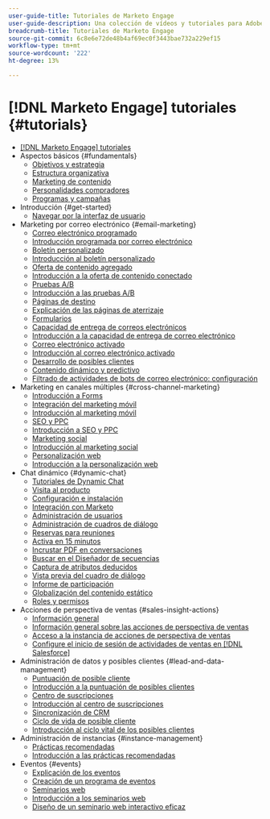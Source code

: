 ```yaml
---
user-guide-title: Tutoriales de Marketo Engage
user-guide-description: Una colección de vídeos y tutoriales para Adobe Marketo Engage.
breadcrumb-title: Tutoriales de Marketo Engage
source-git-commit: 6c8e6e72de48b4af69ec0f3443bae732a229ef15
workflow-type: tm+mt
source-wordcount: '222'
ht-degree: 13%

---
```



# [!DNL Marketo Engage] tutoriales {#tutorials}

+ [[!DNL Marketo Engage] tutoriales](overview.md)
+ Aspectos básicos {#fundamentals}
   + [Objetivos y estrategia](/help/fundamentals/goals-and-strategy-learn.md)
   + [Estructura organizativa](/help/fundamentals/organizational-structure-learn.md)
   + [Marketing de contenido](/help/fundamentals/content-marketing-learn.md)
   + [Personalidades compradores](/help/fundamentals/buyer-personas-learn.md)
   + [Programas y campañas](/help/fundamentals/programs-and-campaigns.md)
+ Introducción {#get-started}
   + [Navegar por la interfaz de usuario](/help/get-started/ui-navigation.md)
+ Marketing por correo electrónico {#email-marketing}
   + [Correo electrónico programado](/help/email-marketing/scheduled-email-learn.md)
   + [Introducción programada por correo electrónico](/help/email-marketing/scheduled-email-watch.md)
   + [Boletín personalizado](/help/email-marketing/personalized-newsletter-learn.md)
   + [Introducción al boletín personalizado](/help/email-marketing/personalized-newsletter-watch.md)
   + [Oferta de contenido agregado](/help/email-marketing/gated-content-offer-learn.md)
   + [Introducción a la oferta de contenido conectado](/help/email-marketing/gated-content-offer-watch.md)
   + [Pruebas A/B](/help/email-marketing/ab-testing-learn.md)
   + [Introducción a las pruebas A/B](/help/email-marketing/ab-testing-watch.md)
   + [Páginas de destino ](/help/email-marketing/landing-pages-learn.md)
   + [Explicación de las páginas de aterrizaje](/help/email-marketing/landing-pages-watch.md)
   + [Formularios](/help/email-marketing/forms-learn.md)
   + [Capacidad de entrega de correos electrónicos](/help/email-marketing/email-deliverability-learn.md)
   + [Introducción a la capacidad de entrega de correo electrónico](/help/email-marketing/email-deliverability-watch.md)
   + [Correo electrónico activado](/help/email-marketing/triggered-email-learn.md)
   + [Introducción al correo electrónico activado](/help/email-marketing/triggered-email-watch.md)
   + [Desarrollo de posibles clientes](/help/email-marketing/lead-nuturing-learn.md)
   + [Contenido dinámico y predictivo](/help/email-marketing/dynamic-and-predictive-content-learn.md)
   + [Filtrado de actividades de bots de correo electrónico: configuración](/help/filtering-email-bot-activities/setup.md)
+ Marketing en canales múltiples {#cross-channel-marketing}
   + [Introducción a Forms](/help/email-marketing/forms-watch.md)
   + [Integración del marketing móvil](/help/cross-channel-marketing/mobile-marketing-learn.md)
   + [Introducción al marketing móvil](/help/cross-channel-marketing/mobile-marketing-watch.md)
   + [SEO y PPC](/help/cross-channel-marketing/seo-and-ppc-learn.md)
   + [Introducción a SEO y PPC](/help/cross-channel-marketing/seo-and-ppc-watch.md)
   + [Marketing social](/help/cross-channel-marketing/social-marketing-learn.md)
   + [Introducción al marketing social](/help/cross-channel-marketing/social-marketing-watch.md)
   + [Personalización web](/help/cross-channel-marketing/web-personalization-learn.md)
   + [Introducción a la personalización web](/help/cross-channel-marketing/web-personalization-watch.md)
+ Chat dinámico {#dynamic-chat}
   + [Tutoriales de Dynamic Chat](/help/dynamic-chat/dynamic-chat-overview.md)
   + [Visita al producto](/help/dynamic-chat/product-tour.md)
   + [Configuración e instalación](/help/dynamic-chat/setup.md)
   + [Integración con Marketo](/help/dynamic-chat/marketo-integration.md)
   + [Administración de usuarios](/help/dynamic-chat/user-management.md)
   + [Administración de cuadros de diálogo](/help/dynamic-chat/dialogue-management.md)
   + [Reservas para reuniones](/help/dynamic-chat/meeting-booking.md)
   + [Activa en 15 minutos](/help/dynamic-chat/go-live-in-15-minutes.md)
   + [Incrustar PDF en conversaciones](/help/dynamic-chat/document-cloud-integration.md)
   + [Buscar en el Diseñador de secuencias](/help/dynamic-chat/search-in-stream-designer.md)
   + [Captura de atributos deducidos](/help/dynamic-chat/capture-inferred-attributes.md)
   + [Vista previa del cuadro de diálogo](/help/dynamic-chat/dialogue-preview.md)
   + [Informe de participación](/help/dynamic-chat/engagement-report.md)
   + [Globalización del contenido estático](/help/dynamic-chat/globalization-of-static-content.md)
   + [Roles y permisos](/help/dynamic-chat/roles-and-permissions.md)
+ Acciones de perspectiva de ventas {#sales-insight-actions}
   + [Información general](/help/sales-insight-actions/overview.md)
   + [Información general sobre las acciones de perspectiva de ventas](/help/sales-insight-actions/sales-insight-actions-overview.md)
   + [Acceso a la instancia de acciones de perspectiva de ventas](/help/sales-insight-actions/accessing-your-sales-insight-actions-instance.md)
   + [Configure el inicio de sesión de actividades de ventas en [!DNL Salesforce]](/help/sales-insight-actions/configure-sales-activity-logging-to-salesforce.md)
+ Administración de datos y posibles clientes {#lead-and-data-management}
   + [Puntuación de posible cliente](/help/lead-and-data-management/lead-scoring-learn.md)
   + [Introducción a la puntuación de posibles clientes](/help/lead-and-data-management/lead-scoring-watch.md)
   + [Centro de suscripciones](/help/lead-and-data-management/subscription-center-learn.md)
   + [Introducción al centro de suscripciones](/help/lead-and-data-management/subscription-center-watch.md)
   + [Sincronización de CRM](/help/lead-and-data-management/crm-sync-learn.md)
   + [Ciclo de vida de posible cliente](/help/lead-and-data-management/lead-lifecycle-learn.md)
   + [Introducción al ciclo vital de los posibles clientes](/help/lead-and-data-management/lead-lifecycle-watch.md)
+ Administración de instancias {#instance-management}
   + [Prácticas recomendadas](/help/instance-management/best-practice-learn.md)
   + [Introducción a las prácticas recomendadas](/help/instance-management/best-practice-watch.md)
+ Eventos {#events}
   + [Explicación de los eventos](/help/events/events-watch.md)
   + [Creación de un programa de eventos](/help/events/events-learn.md)
   + [Seminarios web](/help/events/webinar-learn.md)
   + [Introducción a los seminarios web](/help/events/webinar-watch.md)
   + [Diseño de un seminario web interactivo eficaz](/help/events/design-an-effective-interactive-webinar.md)
